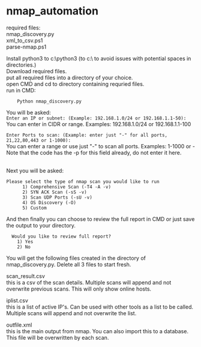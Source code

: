 # nmap_automation
required files:<br/>
nmap_discovery.py<br/>
xml_to_csv.ps1<br/>
parse-nmap.ps1<br/>

Install python3 to c:\python3 (to c:\ to avoid issues with potential spaces in directories.)<br/>
Download required files.<br/>
put all required files into a directory of your choice.<br/>
open CMD and cd to directory containing requried files.<br/>
run in CMD: 

        Python nmap_discovery.py

You will be asked:<br/>
`Enter an IP or subnet: (Example: 192.168.1.0/24 or 192.168.1.1-50):`<br/>
You can enter in CIDR or range. Examples: 192.168.1.0/24 or 192.168.1.1-100<br/>

`Enter Ports to scan: (Example: enter just "-" for all ports, 21,22,80,443 or 1-1000):` <br/>
You can enter a range or use just "-" to scan all ports. Examples: 1-1000 or -<br/>
Note that the code has the -p for this field already, do not enter it here.<br/><br/>

Next you will be asked: <br/>


    Please select the type of nmap scan you would like to run
          1) Comprehensive Scan (-T4 -A -v)
          2) SYN ACK Scan (-sS -v)
          3) Scan UDP Ports (-sU -v)
          4) OS Discovery (-O)
          5) Custom 
And then finally you can choose to review the full report in CMD or just save the output to your directory. <br/>
      
      Would you like to review full report?
        1) Yes 
        2) No



You will get the following files created in the directory of nmap_discovery.py. Delete all 3 files to start fresh.<br/>
    
scan_result.csv<br/>
this is a csv of the scan details. Multiple scans will append and not overwrite previous scans. This will only show online hosts.<br/>
    
iplist.csv <br/>
this is a list of  active IP's. Can be used with other tools as a list to be called. Multiple scans will append and not overwrite the list.<br/>
    
outfile.xml <br/>
this is the main output from nmap. You can also import this to a database. This file will be overwritten by each scan.<br/><br/><br/>

